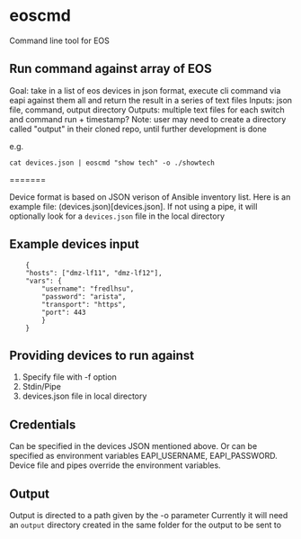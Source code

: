 # eoscmd
Command line tool for EOS

## Run command against array of EOS
Goal: take in a list of eos devices in json format, execute cli command via eapi against them all and return the result in a series of text files
Inputs: json file, command, output directory
Outputs: multiple text files for each switch and command run + timestamp?
Note: user may need to create a directory called "output" in their cloned repo, until further development is done

e.g.

    cat devices.json | eoscmd "show tech" -o ./showtech
=======

Device format is based on JSON verison of Ansible inventory list.  Here is an example file: (devices.json)[devices.json].  If not using a pipe, it will optionally look for a `devices.json` file in the local directory 

## Example devices input
```
    {
    "hosts": ["dmz-lf11", "dmz-lf12"],
    "vars": {
        "username": "fredlhsu",
        "password": "arista",
        "transport": "https",
        "port": 443
        }
    }
```

## Providing devices to run against
1. Specify file with -f option
2. Stdin/Pipe
3. devices.json file in local directory

## Credentials
Can be specified in the devices JSON mentioned above.  Or can be specified as environment variables EAPI_USERNAME, EAPI_PASSWORD.  Device file and pipes override the environment variables.

## Output
Output is directed to a path given by the -o parameter
Currently it will need an `output` directory created in the same folder for the output to be sent to
